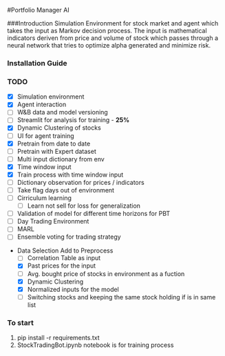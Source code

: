 #Portfolio Manager AI

###Introduction
Simulation Environment for stock market and agent which takes the input as Markov decision process. The input is
mathematical indicators deriven from price and volume of stock which passes through a neural network that tries to 
optimize alpha generated and minimize risk. 

### Installation Guide



### TODO
- [x] Simulation environment
- [x] Agent interaction
- [ ] W&B data and model versioning
- [ ] Streamlit for analysis for training - **25%**
- [x] Dynamic Clustering of stocks
- [ ] UI for agent training 
- [x] Pretrain from date to date
- [ ] Pretrain with Expert dataset
- [ ] Multi input dictionary from env
- [x] Time window input 
- [x] Train process with time window input
- [ ] Dictionary observation for prices / indicators
- [ ] Take flag days out of environment
- [ ] Cirriculum learning
  - [ ] Learn not sell for loss for generalization
- [ ] Validation of model for different time horizons for PBT
- [ ] Day Trading Environment
- [ ] MARL
- [ ] Ensemble voting for trading strategy
- Data Selection Add to Preprocess
  - [ ] Correlation Table as input
  - [x] Past prices for the input
  - [ ] Avg. bought price of stocks in environment as a fuction
  - [x] Dynamic Clustering 
  - [x] Normalized inputs for the model
  - [ ] Switching stocks and keeping the same stock holding if is in same list
  
### To start
1. pip install -r requirements.txt
2. StockTradingBot.ipynb notebook is for training process